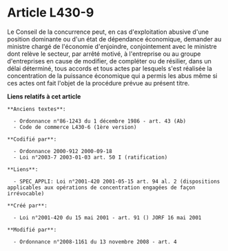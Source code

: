 # Article L430-9

Le Conseil de la concurrence peut, en cas d'exploitation abusive d'une position dominante ou d'un état de dépendance
économique, demander au ministre chargé de l'économie d'enjoindre, conjointement avec le ministre dont relève le secteur, par
arrêté motivé, à l'entreprise ou au groupe d'entreprises en cause de modifier, de compléter ou de résilier, dans un délai
déterminé, tous accords et tous actes par lesquels s'est réalisée la concentration de la puissance économique qui a permis
les abus même si ces actes ont fait l'objet de la procédure prévue au présent titre.

**Liens relatifs à cet article**

	**Anciens textes**:

	  - Ordonnance n°86-1243 du 1 décembre 1986 - art. 43 (Ab)
	  - Code de commerce L430-6 (1ère version)

	**Codifié par**:

	  - Ordonnance 2000-912 2000-09-18
	  - Loi n°2003-7 2003-01-03 art. 50 I (ratification)

	**Liens**:

	  - SPEC_APPLI: Loi n°2001-420 2001-05-15 art. 94 al. 2 (dispositions applicables aux opérations de concentration engagées de façon irrévocable)

	**Créé par**:

	  - Loi n°2001-420 du 15 mai 2001 - art. 91 () JORF 16 mai 2001

	**Modifié par**:

	  - Ordonnance n°2008-1161 du 13 novembre 2008 - art. 4
